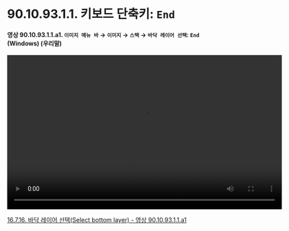 # 90.10.93.1.1. 키보드 단축키: `End`

<a id="90-10-93-01-01-a1"></a>

#### 영상 90.10.93.1.1.a1. `이미지 메뉴 바` → `이미지` → `스택` → `바닥 레이어 선택`: `End` (Windows) (우리말)
<video controls="controls" width="640" height="360" src="https://github.com/user-attachments/assets/12c955e4-8544-4d3c-8044-9070c9ef44fd"></video>

[16.7.16. 바닥 레이어 선택(Select bottom layer) - 영상 90.10.93.1.1.a1](./16-07-16-select-bottom-layer.md#90-10-93-01-01-a1)